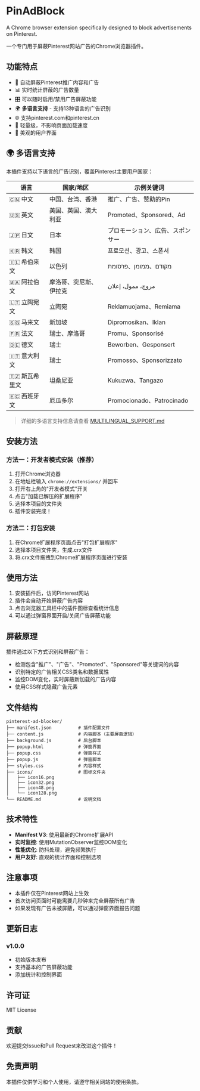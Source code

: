 # PinAdBlock

A Chrome browser extension specifically designed to block advertisements on Pinterest.

一个专门用于屏蔽Pinterest网站广告的Chrome浏览器插件。

## 功能特点

- 🚫 自动屏蔽Pinterest推广内容和广告
- 📊 实时统计屏蔽的广告数量
- 🎛️ 可以随时启用/禁用广告屏蔽功能
- 🌍 **多语言支持** - 支持13种语言的广告识别
- 🌐 支持pinterest.com和pinterest.cn
- 💨 轻量级，不影响页面加载速度
- 🎨 美观的用户界面

## 🌍 多语言支持

本插件支持以下语言的广告识别，覆盖Pinterest主要用户国家：

| 语言 | 国家/地区 | 示例关键词 |
|------|-----------|------------|
| 🇨🇳 中文 | 中国、台湾、香港 | 推广、广告、赞助的Pin |
| 🇺🇸 英文 | 美国、英国、澳大利亚 | Promoted、Sponsored、Ad |
| 🇯🇵 日文 | 日本 | プロモーション、広告、スポンサー |
| 🇰🇷 韩文 | 韩国 | 프로모션、광고、스폰서 |
| 🇮🇱 希伯来文 | 以色列 | מקודם、ממומן、פרסומת |
| 🇲🇦 阿拉伯文 | 摩洛哥、突尼斯、伊拉克 | مروج، ممول، إعلان |
| 🇱🇹 立陶宛文 | 立陶宛 | Reklamuojama、Remiama |
| 🇸🇬 马来文 | 新加坡 | Dipromosikan、Iklan |
| 🇫🇷 法文 | 瑞士、摩洛哥 | Promu、Sponsorisé |
| 🇩🇪 德文 | 瑞士 | Beworben、Gesponsert |
| 🇮🇹 意大利文 | 瑞士 | Promosso、Sponsorizzato |
| 🇹🇿 斯瓦希里文 | 坦桑尼亚 | Kukuzwa、Tangazo |
| 🇪🇨 西班牙文 | 厄瓜多尔 | Promocionado、Patrocinado |

> 详细的多语言支持信息请查看 [MULTILINGUAL_SUPPORT.md](MULTILINGUAL_SUPPORT.md)

## 安装方法

### 方法一：开发者模式安装（推荐）

1. 打开Chrome浏览器
2. 在地址栏输入 `chrome://extensions/` 并回车
3. 打开右上角的"开发者模式"开关
4. 点击"加载已解压的扩展程序"
5. 选择本项目的文件夹
6. 插件安装完成！

### 方法二：打包安装

1. 在Chrome扩展程序页面点击"打包扩展程序"
2. 选择本项目文件夹，生成.crx文件
3. 将.crx文件拖拽到Chrome扩展程序页面进行安装

## 使用方法

1. 安装插件后，访问Pinterest网站
2. 插件会自动开始屏蔽广告内容
3. 点击浏览器工具栏中的插件图标查看统计信息
4. 可以通过弹窗界面开启/关闭广告屏蔽功能

## 屏蔽原理

插件通过以下方式识别和屏蔽广告：

- 检测包含"推广"、"广告"、"Promoted"、"Sponsored"等关键词的内容
- 识别特定的广告相关CSS类名和数据属性
- 监控DOM变化，实时屏蔽新加载的广告内容
- 使用CSS样式隐藏广告元素

## 文件结构

```
pinterest-ad-blocker/
├── manifest.json          # 插件配置文件
├── content.js             # 内容脚本（主要屏蔽逻辑）
├── background.js          # 后台脚本
├── popup.html             # 弹窗界面
├── popup.css              # 弹窗样式
├── popup.js               # 弹窗脚本
├── styles.css             # 内容样式
├── icons/                 # 图标文件夹
│   ├── icon16.png
│   ├── icon32.png
│   ├── icon48.png
│   └── icon128.png
└── README.md              # 说明文档
```

## 技术特性

- **Manifest V3**: 使用最新的Chrome扩展API
- **实时监控**: 使用MutationObserver监控DOM变化
- **性能优化**: 防抖处理，避免频繁执行
- **用户友好**: 直观的统计界面和控制选项

## 注意事项

- 本插件仅在Pinterest网站上生效
- 首次访问页面时可能需要几秒钟来完全屏蔽所有广告
- 如果发现有广告未被屏蔽，可以通过弹窗界面报告问题

## 更新日志

### v1.0.0
- 初始版本发布
- 支持基本的广告屏蔽功能
- 添加统计和控制界面

## 许可证

MIT License

## 贡献

欢迎提交Issue和Pull Request来改进这个插件！

## 免责声明

本插件仅供学习和个人使用，请遵守相关网站的使用条款。
